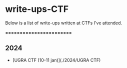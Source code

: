 # write-ups-CTF

Below is a list of write-ups written at CTFs I've attended.

=======================

## 2024
- [UGRA CTF (10-11 jan)](./2024/UGRA CTF)
